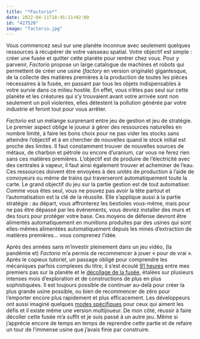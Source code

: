 ```yaml
---
title: "*Factorio*"
date: 2022-04-11T18:45:11+02:00
id: "427520"
image: "factorio.jpg"
---
```


Vous commencez seul sur une planète inconnue avec seulement quelques ressources à récupérer de votre vaisseau spatial. Votre objectif est simple : créer une fusée et quitter cette planète pour rentrer chez vous. Pour y parvenir, *Factorio* propose un large catalogue de machines et robots qui permettent de créer une usine (*factory* en version originale) gigantesque, de la collecte des matières premières à la production de toutes les pièces nécessaires à la fusée, en passant par tous les objets indispensables à votre survie dans ce milieu hostile. En effet, vous n’êtes pas seul sur cette planète et les créatures qui s’y trouvaient avant votre arrivée sont non seulement un poil violentes, elles détestent la pollution générée par votre industrie et feront tout pour vous arrêter. 

*Factorio* est un mélange surprenant entre jeu de gestion et jeu de stratégie. Le premier aspect oblige le joueur à gérer des ressources naturelles en nombre limité, à faire les bons choix pour ne pas vider les stocks sans atteindre l’objectif et à en chercher de nouvelles quand le stock initial est proche des limites. Il faut constamment trouver de nouvelles sources de métaux, de charbon et pétrole ou encore d’uranium, car vous ne ferez rien sans ces matières premières. L’objectif est de produire de l’électricité avec des centrales à vapeur, il faut ainsi également trouver et acheminer de l’eau. Ces ressources doivent être envoyées à des unités de production à l’aide de convoyeurs ou même de trains qui traverseront automatiquement toute la carte. Le grand objectif du jeu sur la partie gestion est de tout automatiser. Comme vous êtes seul, vous ne pouvez pas avoir la tête partout et l’automatisation est la clé de la réussite. Elle s’applique aussi à la partie stratégie : au départ, vous affronterez les bestioles vous-même, mais pour ne pas être dépassé par les événements, vous devrez installer des murs et des tours pour protéger votre base. Ces moyens de défense devront être alimentés automatiquement en munitions produites par des usines qui sont elles-mêmes alimentées automatiquement depuis les mines d’extraction de matières premières… vous comprenez l’idée.

Après des années sans m’investir pleinement dans un jeu vidéo, (la pandémie et) *Factorio* m’a permis de recommencer à jouer « pour de vrai ». Après le copieux tutoriel, un passage obligé pour comprendre les mécaniques parfois complexes du titre, il s’est écoulé [91 heures](stats.jpg) entre mes premiers pas sur la planète et le [décollage de la fusée](fusee.jpeg), étalées sur plusieurs intenses mois d’exploration et de constructions de plus en plus sophistiquées. Il est toujours possible de continuer au-delà pour créer la plus grande usine possible, ou bien de recommencer de zéro pour l’emporter encore plus rapidement et plus efficacement. Les développeurs ont aussi imaginé quelques [modes spécifiques](https://www.factorio.com/game/content) pour ceux qui aiment les défis et il existe même une version multijoueur. De mon côté, réussir à faire décoller cette fusée m’a suffit et je suis passé à un autre jeu. Même si j’apprécie encore de temps en temps de reprendre cette partie et de refaire un tour de l’immense usine que j’avais finie par construire.